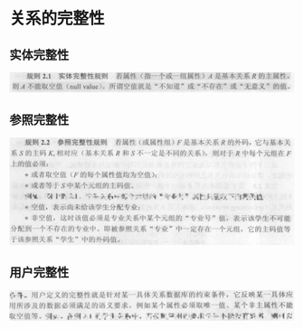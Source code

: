 # 关系的完整性

## 实体完整性

![](2020-04-13-10-21-00.png)

## 参照完整性

![](2020-04-13-10-22-55.png)

## 用户完整性

![](2020-04-13-10-25-35.png)